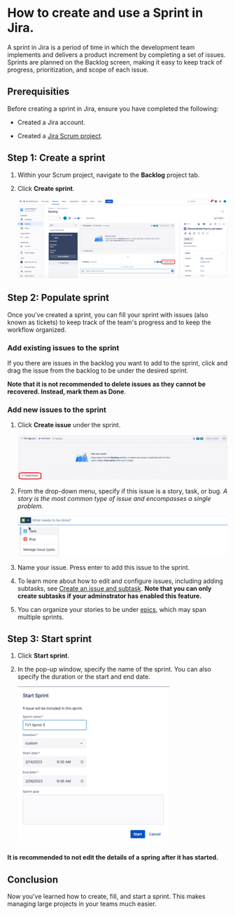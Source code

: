 # How to create and use a Sprint in Jira.

A sprint in Jira is a period of time in which the development team implements and delivers a product increment by completing a set of issues. Sprints are planned on the Backlog screen, making it easy to keep track of progress, prioritization, and scope of each issue. 

## Prerequisities

Before creating a sprint in Jira, ensure you have completed the following:

- Created a Jira account.

- Created a [Jira Scrum project](https://support.atlassian.com/jira-software-cloud/docs/create-a-new-project/).

## Step 1: Create a sprint

1. Within your Scrum project, navigate to the **Backlog** project tab.

2. Click **Create sprint**.

    ![creates sprint](<create-sprint.png>)

## Step 2: Populate sprint 

Once you've created a sprint, you can fill your sprint with issues (also known as tickets) to keep track of the team's progress and to keep the workflow organized.

### Add existing issues to the sprint

If you there are issues in the backlog you want to add to the sprint, click and drag the issue from the backlog to be under the desired sprint.

**Note that it is not recommended to delete issues as they cannot be recovered. Instead, mark them as Done**.

### Add new issues to the sprint

1. Click **Create issue** under the sprint. 

    ![add issue](<add-issue.png>)

2. From the drop-down menu, specify if this issue is a story, task, or bug. *A story is the most common type of issue and encompasses a single problem.*

    ![types of issues](issue-type.png)

3. Name your issue. Press enter to add this issue to the sprint.

4. To learn more about how to edit and configure issues, including adding subtasks, see [Create an issue and subtask](https://support.atlassian.com/jira-software-cloud/docs/create-an-issue-and-a-sub-task/).
    **Note that you can only create subtasks if your adminstrator has enabled this feature.**

5. You can organize your stories to be under [epics](https://www.atlassian.com/agile/tutorials/epics), which may span multiple sprints.

## Step 3: Start sprint

1. Click **Start sprint**.
2. In the pop-up window, specify the name of the sprint. You can also specify the duration or the start and end date. 

    ![specify details of sprint](sprint-details.png)

**It is recommended to not edit the details of a spring after it has started.**

## Conclusion

Now you've learned how to create, fill, and start a sprint. This makes managing large projects in your teams much easier. 
